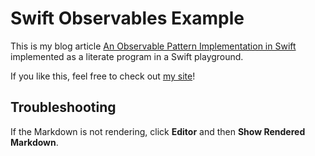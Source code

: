 # Swift Observables Example
This is my blog article [An Observable Pattern Implementation in Swift](http://colindrake.me/2015/10/01/an-observable-pattern-implementation-in-swift/) implemented as a literate program in a Swift playground.

If you like this, feel free to check out [my site](http://colindrake.me)!

## Troubleshooting
If the Markdown is not rendering, click **Editor** and then **Show Rendered Markdown**.
